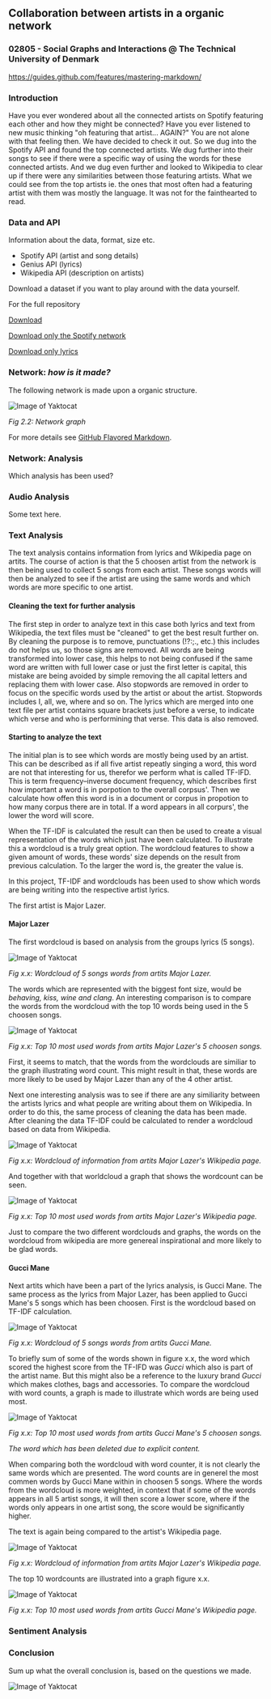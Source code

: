 ## Collaboration between artists in a organic network
### 02805 - Social Graphs and Interactions @ The Technical University of Denmark
https://guides.github.com/features/mastering-markdown/

### Introduction
Have you ever wondered about all the connected artists on Spotify featuring each other and how they might be connected? Have you ever listened to new music thinking "oh featuring that artist... AGAIN?" You are not alone with that feeling then. We have decided to check it out. So we dug into the Spotify API and found the top connected artists. We dug further into their songs to see if there were a specific way of using the words for these connected artists. And we dug even further and looked to Wikipedia to clear up if there were any similarities between those featuring artists. What we could see from the top artists ie. the ones that most often had a featuring artist with them was mostly the language. It was not for the fainthearted to read. 

### Data and API
Information about the data, format, size etc.

- Spotify API (artist and song details)
- Genius API (lyrics)
- Wikipedia API (description on artists)

Download a dataset if you want to play around with the data yourself.

For the full repository

<!-- Place this tag where you want the button to render. -->
<a class="github-button" href="https://github.com/marialyck/SocialGraphs/archive/master.zip" data-color-scheme="no-preference: light; light: light; dark: dark;" data-icon="octicon-cloud-download" data-size="large" aria-label="Download marialyck/SocialGraphs on GitHub">Download</a>

<a href="https://minhaskamal.github.io/DownGit/#/home?url=https://github.com/marialyck/SocialGraphs/tree/master/spotify">Download only the Spotify network</a> 

<a href="https://minhaskamal.github.io/DownGit/#/home?url=https://github.com/marialyck/SocialGraphs/tree/master/Dataset">Download only lyrics</a>



### Network: _how is it made?_

The following network is made upon a organic structure.

![Image of Yaktocat](new_placeholder.png)

_Fig 2.2: Network graph_

For more details see [GitHub Flavored Markdown](https://guides.github.com/features/mastering-markdown/).

### Network: Analysis
Which analysis has been used?

### Audio Analysis
Some text here.

### Text Analysis
The text analysis contains information from lyrics and Wikipedia page on artits. The course of action is that the 5 choosen artist from the network is then being used to collect 5 songs from each artist. These songs words will then be analyzed to see if the artist are using the same words and which words are more specific to one artist.

#### Cleaning the text for further analysis
The first step in order to analyze text in this case both lyrics and text from Wikipedia, the text files must be "cleaned" to get the best result further on. By cleaning the purpose is to remove, punctuations (!?:;., etc.) this includes do not helps us, so those signs are removed. All words are being transformed into lower case, this helps to not being confused if the same word are written with full lower case or just the first letter is capital, this mistake are being avoided by simple removing the all capital letters and replacing them with lower case. Also stopwords are removed in order to focus on the specific words used by the artist or about the artist. Stopwords includes I, all, we, where and so on. The lyrics which are merged into one text file per artist contains square brackets just before a verse, to indicate which verse and who is performining that verse. This data is also removed. 

#### Starting to analyze the text
The initial plan is to see which words are mostly being used by an artist. This can be described as if all five artist repeatly singing a word, this word are not that interesting for us, therefor we perform what is called TF-IFD. This is term frequency–inverse document frequency, which describes first how important a word is in porpotion to the overall corpsus'. Then we calculate how offen this word is in a document or corpus in propotion to how many corpus there are in total. If a word appears in all corpurs', the lower the word will score. 

When the TF-IDF is calculated the result can then be used to create a visual representation of the words which just have been calculated. To illustrate this a wordcloud is a truly great option. The wordcloud features to show a given amount of words, these words' size depends on the result from previous calculation. To the larger the word is, the greater the value is. 

In this project, TF-IDF and wordclouds has been used to show which words are being writing into the respective artist lyrics. 

The first artist is Major Lazer. 

#### Major Lazer 
The first wordcloud is based on analysis from the groups lyrics (5 songs).

![Image of Yaktocat](img/majorlazer/majorlazer_wordcloud_lyrics.png)

_Fig x.x: Wordcloud of 5 songs words from artits Major Lazer._

The words which are represented with the biggest font size, would be _behaving, kiss, wine and clang_. 
An interesting comparison is to compare the words from the wordcloud with the top 10 words being used in the 5 choosen songs. 

![Image of Yaktocat](img/majorlazer/majorlazer_top10_lyrics.png)

_Fig x.x: Top 10 most used words from artits Major Lazer's 5 choosen songs._

First, it seems to match, that the words from the wordclouds are similiar to the graph illustrating word count. This might result in that, these words are more likely to be used by Major Lazer than any of the 4 other artist.

Next one interesting analysis was to see if there are any similiarity between the artists lyrics and what people are writing about them on Wikipedia. In order to do this, the same process of cleaning the data has been made. After cleaning the data TF-IDF could be calculated to render a wordcloud based on data from Wikipedia. 

![Image of Yaktocat](img/majorlazer/majorlazer_wordcloud_wiki.png)

_Fig x.x: Wordcloud of information from artits Major Lazer's Wikipedia page._

And together with that worldcloud a graph that shows the wordcount can be seen.

![Image of Yaktocat](img/majorlazer/majorlazer_top10_wiki.png)

_Fig x.x: Top 10 most used words from artits Major Lazer's Wikipedia page._

Just to compare the two different wordclouds and graphs, the words on the wordcloud from wikipedia are more genereal inspirational and more likely to be glad words.

#### Gucci Mane
Next artits which have been a part of the lyrics analysis, is Gucci Mane. The same process as the lyrics from Major Lazer, has been applied to Gucci Mane's 5 songs which has been choosen. First is the wordcloud based on TF-IDF calculation.

![Image of Yaktocat](img/guccimane/guccimane_wordcloud_lyrics.png)

_Fig x.x: Wordcloud of 5 songs words from artits Gucci Mane._

To briefly sum of some of the words shown in figure x.x, the word which scored the highest score from the TF-IFD was _Gucci_ which also is part of the artist name. But this might also be a reference to the luxury brand _Gucci_ which makes clothes, bags and accessories. To compare the wordcloud with word counts, a graph is made to illustrate which words are being used most.

![Image of Yaktocat](img/guccimane/guccimane_top10_lyrics.png)

_Fig x.x: Top 10 most used words from artits Gucci Mane's 5 choosen songs._

_The word which has been deleted due to explicit content._

When comparing both the wordcloud with word counter, it is not clearly the same words which are presented. The word counts are in generel the most commen words by Gucci Mane within in choosen 5 songs. Where the words from the wordcloud is more weighted, in context that if some of the words appears in all 5 artist songs, it will then score a lower score, where if the words only appears in one artist song, the score would be significantly higher. 

The text is again being compared to the artist's Wikipedia page.

![Image of Yaktocat](img/guccimane/guccimane_wordcloud_wiki.png)

_Fig x.x: Wordcloud of information from artits Major Lazer's Wikipedia page._

The top 10 wordcounts are illustrated into a graph figure x.x.

![Image of Yaktocat](img/guccimane/guccimane_top10_wiki.png)

_Fig x.x: Top 10 most used words from artits Gucci Mane's Wikipedia page._


### Sentiment Analysis


### Conclusion
Sum up what the overall conclusion is, based on the questions we made.

![Image of Yaktocat](new_placeholder.png)

